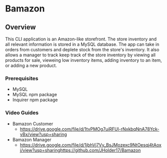 # Bamazon
## Overview
This CLI application is an Amazon-like storefront. The store inventory and all relevant information is stored in a MySQL database. The app can take in orders from customers and deplete stock from the store's inventory. It also allows a manager to track keep track of the store inventory by viewing all products for sale, vieweing low inventory items, adding inventory to an item, or adding a new product.
### Prerequisites
* MySQL
* MySQL npm package
* Inquirer npm package 
### Video Guides
* Bamazon Customer
  * https://drive.google.com/file/d/1tvPMOg7uiRFUl-rNxkbqNnA78Yck-vBx/view?usp=sharing 
* Bamazon Manager
  * https://drive.google.com/file/d/1jbhVj7Vy_BsJMozexc9NtOesqj4tAoxj/view?usp=sharinghttps://github.com/JHolder17/Bamazon 

